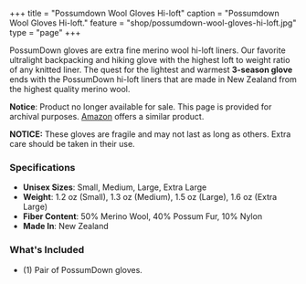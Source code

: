 +++
title = "Possumdown Wool Gloves Hi-loft"
caption = "Possumdown Wool Gloves Hi-loft."
feature = "shop/possumdown-wool-gloves-hi-loft.jpg"
type = "page"
+++

<p>PossumDown gloves are extra fine merino wool hi-loft liners. Our favorite ultralight backpacking and hiking glove with the highest loft to weight ratio of any knitted liner. The quest for the lightest and warmest <b>3-season glove </b>ends with the PossumDown hi-loft liners that are made in New Zealand from the highest quality merino wool.</p>

<div class="flex items-center justify-center font-content-sans rounded bg-orange-100 px-4 py-4" role="alert">
  <p class="text-orange-700"><strong>Notice</strong>: Product no longer available for sale. This page is provided for archival purposes. <a class="link" rel="nofollow" href="https://www.amazon.com/dp/B01D2JEG3C/?tag=ltrl-20">Amazon</a> offers a similar product.</p>
</div>

<p><strong>NOTICE:</strong> These gloves are fragile and may not last as long as others. Extra care should be taken in their use.</p>

<h3>Specifications</h3>

<ul>
    <li><strong>Unisex Sizes</strong>: Small, Medium, Large, Extra Large</li>
    <li><strong>Weight</strong>: 1.2 oz (Small), 1.3 oz (Medium), 1.5 oz (Large), 1.6 oz (Extra Large)</li>
    <li><strong>Fiber Content</strong>: 50% Merino Wool, 40% Possum Fur, 10% Nylon</li>
    <li><strong>Made In</strong>: New Zealand</li>
</ul>

<h3>What's Included</h3>

<ul>
    <li>(1) Pair of PossumDown gloves.</li>
</ul>
